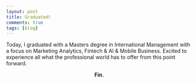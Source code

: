 ```yaml
---
layout: post
title: Graduated!
comments: true
tags: [blog]
---
```


Today, I graduated with a Masters degree in International Management with a focus on Marketing Analytics, Fintech & AI & Mobile Business. Excited to experience all what the professional world has to offer from this point forward.

<center><strong>Fin.</strong></center>